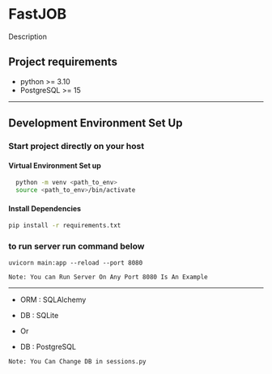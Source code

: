 <H1>FastJOB</H1>
Description

## Project requirements

* python >= 3.10
* PostgreSQL >= 15

<hr>

## Development Environment Set Up

### Start project directly on your host

#### Virtual Environment Set up

```bash
  python -m venv <path_to_env>
  source <path_to_env>/bin/activate
```

#### Install Dependencies

```bash
pip install -r requirements.txt
```

### to run server run command below

```
uvicorn main:app --reload --port 8080
``` 

```Note: You can Run Server On Any Port 8080 Is An Example```

<hr>

* ORM : SQLAlchemy


* DB : SQLite
* Or
* DB : PostgreSQL

```Note: You Can Change DB in sessions.py```


